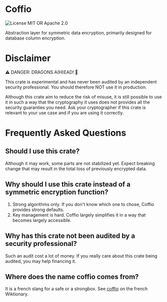 
[//]: # (Copyright 2019-2020 Rodolphe Bréard <rodolphe@breard.tf>)

[//]: # (Copying and distribution of this file, with or without modification,)
[//]: # (are permitted in any medium without royalty provided the copyright)
[//]: # (notice and this notice are preserved.  This file is offered as-is,)
[//]: # (without any warranty.)


# Coffio

![License MIT OR Apache 2.0](https://img.shields.io/badge/license-MIT%20OR%20Apache--2.0-blue)

Abstraction layer for symmetric data encryption, primarily designed for
database column encryption.


# Disclaimer

:warning: DANGER: DRAGONS A(H)EAD! :dragon_face:

This crate is experimental and has never been audited by an independent
security professional. You should therefore NOT use it in production.

Although this crate aim to reduce the risk of misuse, it is still possible to
use it in such a way that the cryptography it uses does not provides all the
security guaranties you need. Ask your cryptographer if this crate is relevant
to your use case and if you are using it correctly.


# Frequently Asked Questions

## Should I use this crate?

Although it may work, some parts are not stabilized yet. Expect breaking change
that may result in the total loss of previously encrypted data.

## Why should I use this crate instead of a symmetric encryption function?

1. Strong algorithms only. If you don't know which one to chose, Coffio
   provides strong defaults.
2. Key management is hard. Coffio largely simplifies it in a way that becomes
   largely accessible.

## Why has this crate not been audited by a security professional?

Such an audit cost a lot of money. If you really care about this crate being
audited, you may help financing it.

## Where does the name coffio comes from?

It is a french slang for a safe or a strongbox. See
[coffio](https://fr.wiktionary.org/wiki/coffio) on the french Wiktionary.
